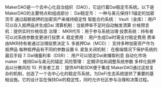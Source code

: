 MakerDAO是一个去中心化自治组织（DAO），它运行着Dai稳定币系统。以下是MakerDAO的主要特点和组成部分：
Dai稳定币：
一种与美元保持1:1锚定的加密货币
通过超额抵押的加密资产来维持稳定性
智能合约系统：
Vault（金库）：用户可以存入抵押品并生成Dai
清算机制：当抵押率不足时自动触发清算
价格预言机：提供实时价格信息
治理：
MKR代币：用于参与系统治理
投票系统：持有者可以对系统参数变更进行投票
4. 稳定费用：
用户生成Dai时需支付稳定费用
费率由MKR持有者通过治理投票决定
5. 多抵押Dai（MCD）：
支持多种加密资产作为抵押品
每种抵押品有不同的参数设置
6. 紧急关闭机制：
在极端情况下保护系统的最后手段
7. Dai储蓄利率（DSR）：
用户可以锁定Dai来赚取利息
自动化市场maker：
维持Dai与美元的锚定
风险管理：
定期评估和调整系统参数
多样化抵押品以分散风险
10. 开发者工具：
提供API和SDK便于集成
MakerDAO通过这些复杂的机制，创造了一个去中心化的稳定币系统，为DeFi生态系统提供了重要的基础设施。它的设计旨在保持Dai的稳定性，同时允许社区参与治理和决策过程。